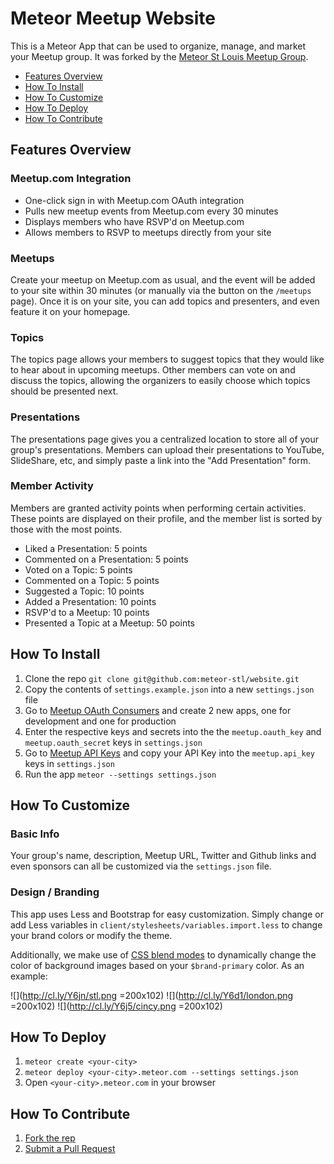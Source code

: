 # Meteor Meetup Website

This is a Meteor App that can be used to organize, manage, and market your Meetup group. It was forked by the [Meteor St Louis Meetup Group](http://stl.meteor.com).

* [Features Overview](#features-overview)
* [How To Install](#how-to-install)
* [How To Customize](#how-to-customize)
* [How To Deploy](#how-to-deploy)
* [How To Contribute](#how-to-contribute)

## <a name="features-overview"></a> Features Overview

### Meetup.com Integration

* One-click sign in with Meetup.com OAuth integration
* Pulls new meetup events from Meetup.com every 30 minutes
* Displays members who have RSVP'd on Meetup.com
* Allows members to RSVP to meetups directly from your site

### Meetups
Create your meetup on Meetup.com as usual, and the event will be added to your site within 30 minutes (or manually via the button on the `/meetups` page). Once it is on your site, you can add topics and presenters, and even feature it on your homepage.

### Topics
The topics page allows your members to suggest topics that they would like to hear about in upcoming meetups. Other members can vote on and discuss the topics, allowing the organizers to easily choose which topics should be presented next.

### Presentations
The presentations page gives you a centralized location to store all of your group's presentations. Members can upload their presentations to YouTube, SlideShare, etc, and simply paste a link into the "Add Presentation" form.

### Member Activity
Members are granted activity points when performing certain activities. These points are displayed on their profile, and the member list is sorted by those with the most points.

* Liked a Presentation: 5 points
* Commented on a Presentation: 5 points
* Voted on a Topic: 5 points
* Commented on a Topic: 5 points
* Suggested a Topic: 10 points
* Added a Presentation: 10 points
* RSVP'd to a Meetup: 10 points
* Presented a Topic at a Meetup: 50 points

## <a name="how-to-install"></a> How To Install

1. Clone the repo `git clone git@github.com:meteor-stl/website.git`
2. Copy the contents of `settings.example.json` into a new `settings.json` file
3. Go to [Meetup OAuth Consumers](https://secure.meetup.com/meetup_api/oauth_consumers/) and create 2 new apps, one for development and one for production
4. Enter the respective keys and secrets into the the `meetup.oauth_key` and `meetup.oauth_secret` keys in `settings.json`
5. Go to [Meetup API Keys](https://secure.meetup.com/meetup_api/key/) and copy your API Key into the `meetup.api_key` keys in `settings.json`
6. Run the app `meteor --settings settings.json`

## <a name="how-to-customize"></a> How To Customize

### Basic Info

Your group's name, description, Meetup URL, Twitter and Github links and even sponsors can all be customized via the `settings.json` file.

### Design / Branding

This app uses Less and Bootstrap for easy customization. Simply change or add Less variables in `client/stylesheets/variables.import.less` to change your brand colors or modify the theme.

Additionally, we make use of [CSS blend modes](http://css-tricks.com/basics-css-blend-modes/) to dynamically change the color of background images based on your `$brand-primary` color. As an example:

![](http://cl.ly/Y6jn/stl.png =200x102)
![](http://cl.ly/Y6d1/london.png =200x102)
![](http://cl.ly/Y6j5/cincy.png =200x102)

## <a name="how-to-deploy"></a> How To Deploy

1. `meteor create <your-city>`
2. `meteor deploy <your-city>.meteor.com --settings settings.json`
3. Open `<your-city>.meteor.com` in your browser

## <a name="how-to-contribute"></a> How To Contribute

1. [Fork the rep](https://help.github.com/articles/fork-a-repo/)
2. [Submit a Pull Request](https://help.github.com/articles/using-pull-requests/)
